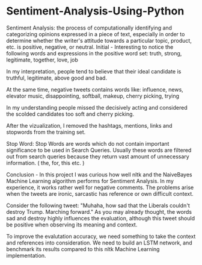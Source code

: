 # Sentiment-Analysis-Using-Python
Sentiment Analysis: the process of computationally identifying and categorizing opinions expressed in a piece of text, especially in order to determine whether the writer's attitude towards a particular topic, product, etc. is positive, negative, or neutral.
Initial - Interesting to notice the following words and expressions in the positive word set: truth, strong, legitimate, together, love, job

In my interpretation, people tend to believe that their ideal candidate is truthful, legitimate, above good and bad.

At the same time, negative tweets contains words like: influence, news, elevator music, disappointing, softball, makeup, cherry picking, trying

In my understanding people missed the decisively acting and considered the scolded candidates too soft and cherry picking.

After the vizualization, I removed the hashtags, mentions, links and stopwords from the training set.

Stop Word: Stop Words are words which do not contain important significance to be used in Search Queries. Usually these words are filtered out from search queries because they return vast amount of unnecessary information. ( the, for, this etc. )

Conclusion - In this project I was curious how well nltk and the NaiveBayes Machine Learning algorithm performs for Sentiment Analysis. In my experience, it works rather well for negative comments. The problems arise when the tweets are ironic, sarcastic has reference or own difficult context.

Consider the following tweet: "Muhaha, how sad that the Liberals couldn't destroy Trump. Marching forward." As you may already thought, the words sad and destroy highly influences the evaluation, although this tweet should be positive when observing its meaning and context.

To improve the evalutation accuracy, we need something to take the context and references into consideration. We need to build an LSTM network, and benchmark its results compared to this nltk Machine Learning implementation.
